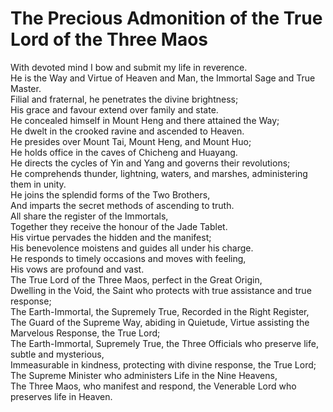 # The Precious Admonition of the True Lord of the Three Maos

With devoted mind I bow and submit my life in reverence.  
He is the Way and Virtue of Heaven and Man, the Immortal Sage and True Master.  
Filial and fraternal, he penetrates the divine brightness;  
His grace and favour extend over family and state.  
He concealed himself in Mount Heng and there attained the Way;  
He dwelt in the crooked ravine and ascended to Heaven.  
He presides over Mount Tai, Mount Heng, and Mount Huo;  
He holds office in the caves of Chicheng and Huayang.  
He directs the cycles of Yin and Yang and governs their revolutions;  
He comprehends thunder, lightning, waters, and marshes, administering them in unity.  
He joins the splendid forms of the Two Brothers,  
And imparts the secret methods of ascending to truth.  
All share the register of the Immortals,  
Together they receive the honour of the Jade Tablet.  
His virtue pervades the hidden and the manifest;  
His benevolence moistens and guides all under his charge.  
He responds to timely occasions and moves with feeling,  
His vows are profound and vast.  
The True Lord of the Three Maos, perfect in the Great Origin,  
Dwelling in the Void, the Saint who protects with true assistance and true response;  
The Earth-Immortal, the Supremely True, Recorded in the Right Register,  
The Guard of the Supreme Way, abiding in Quietude, Virtue assisting the Marvelous Response, the True Lord;  
The Earth-Immortal, Supremely True, the Three Officials who preserve life, subtle and mysterious,  
Immeasurable in kindness, protecting with divine response, the True Lord;  
The Supreme Minister who administers Life in the Nine Heavens,  
The Three Maos, who manifest and respond, the Venerable Lord who preserves life in Heaven.
